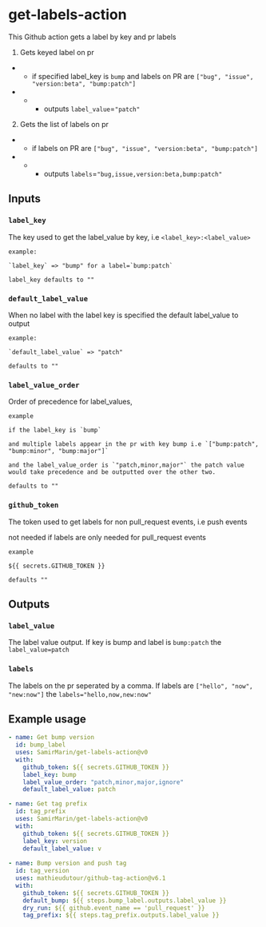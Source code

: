 # get-labels-action
This Github action gets a label by key and pr labels
1. Gets keyed label on pr
- - if specified label_key is `bump` and labels on PR are `["bug", "issue", "version:beta", "bump:patch"]`
- - - outputs `label_value`=`"patch"`

2. Gets the list of labels on pr
- - if labels on PR are `["bug", "issue", "version:beta", "bump:patch"]`
- - - outputs `labels`=`"bug,issue,version:beta,bump:patch"`

## Inputs

### `label_key`
The key used to get the label_value by key, i.e `<label_key>:<label_value>`

```
example:

`label_key` => "bump" for a label=`bump:patch`

label_key defaults to ""
```

### `default_label_value`
When no label with the label key is specified the default label_value to output

```
example:

`default_label_value` => "patch"

defaults to ""

```

### `label_value_order`
Order of precedence for label_values, 
```
example 

if the label_key is `bump` 

and multiple labels appear in the pr with key bump i.e `["bump:patch", "bump:minor", "bump:major"]`

and the label_value_order is `"patch,minor,major"` the patch value would take precedence and be outputted over the other two.

defaults to ""
```


### `github_token`
The token used to get labels for non pull_request events, i.e push events

not needed if labels are only needed for pull_request events

```
example

${{ secrets.GITHUB_TOKEN }}
 
defaults ""
```

## Outputs

### `label_value`
The label value output. If key is bump and label is `bump:patch` the `label_value=patch`

### `labels`
The labels on the pr seperated by a comma. If labels are `["hello", "now", "new:now"]` the `labels="hello,now,new:now"`

## Example usage

```yaml
- name: Get bump version
  id: bump_label
  uses: SamirMarin/get-labels-action@v0
  with:
    github_token: ${{ secrets.GITHUB_TOKEN }}
    label_key: bump
    label_value_order: "patch,minor,major,ignore"
    default_label_value: patch

- name: Get tag prefix
  id: tag_prefix
  uses: SamirMarin/get-labels-action@v0
  with:
    github_token: ${{ secrets.GITHUB_TOKEN }}
    label_key: version
    default_label_value: v
    
- name: Bump version and push tag
  id: tag_version
  uses: mathieudutour/github-tag-action@v6.1
  with:
    github_token: ${{ secrets.GITHUB_TOKEN }}
    default_bump: ${{ steps.bump_label.outputs.label_value }}
    dry_run: ${{ github.event_name == 'pull_request' }}
    tag_prefix: ${{ steps.tag_prefix.outputs.label_value }}
```